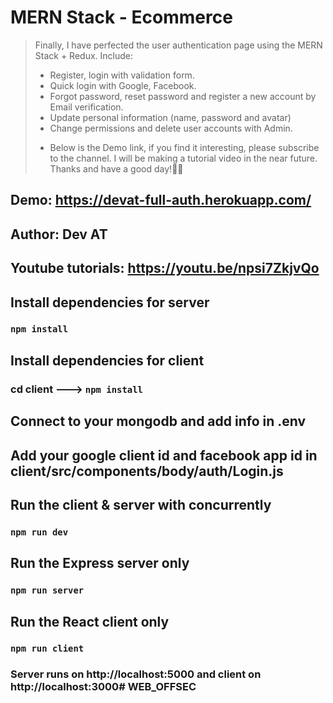 # MERN Stack - Ecommerce
> Finally, I have perfected the user authentication page using the MERN Stack + Redux.
> Include:
> + Register, login with validation form.
> + Quick login with Google, Facebook.
> + Forgot password, reset password and register a new account by Email verification.
> + Update personal information (name, password and avatar)
> + Change permissions and delete user accounts with Admin.
> - Below is the Demo link, if you find it interesting, please subscribe to the channel. I will be making a tutorial video in the near future. Thanks and have a good day!💓💓

## Demo: https://devat-full-auth.herokuapp.com/

## Author: Dev AT
## Youtube tutorials: https://youtu.be/npsi7ZkjvQo

## Install dependencies for server 
### `npm install`

## Install dependencies for client
### cd client ---> `npm install`

## Connect to your mongodb and add info in .env

## Add your google client id and facebook app id in client/src/components/body/auth/Login.js

## Run the client & server with concurrently
### `npm run dev`

## Run the Express server only
### `npm run server`

## Run the React client only
### `npm run client`

### Server runs on http://localhost:5000 and client on http://localhost:3000#   W E B _ O F F S E C  
 